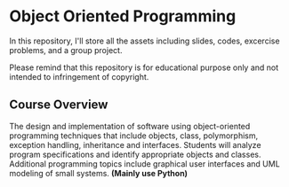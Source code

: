 # Object Oriented Programming
In this repository, I'll store all the assets including slides, codes, excercise problems, and a group project.

Please remind that  this repository is for educational purpose only and not intended to infringement of copyright.

## Course Overview
The design and implementation of software using object-oriented programming techniques that include objects, class, polymorphism, exception handling, inheritance and interfaces. Students will analyze program specifications and identify appropriate objects and classes. Additional programming topics include graphical user interfaces and UML modeling of small systems. **(Mainly use Python)**
